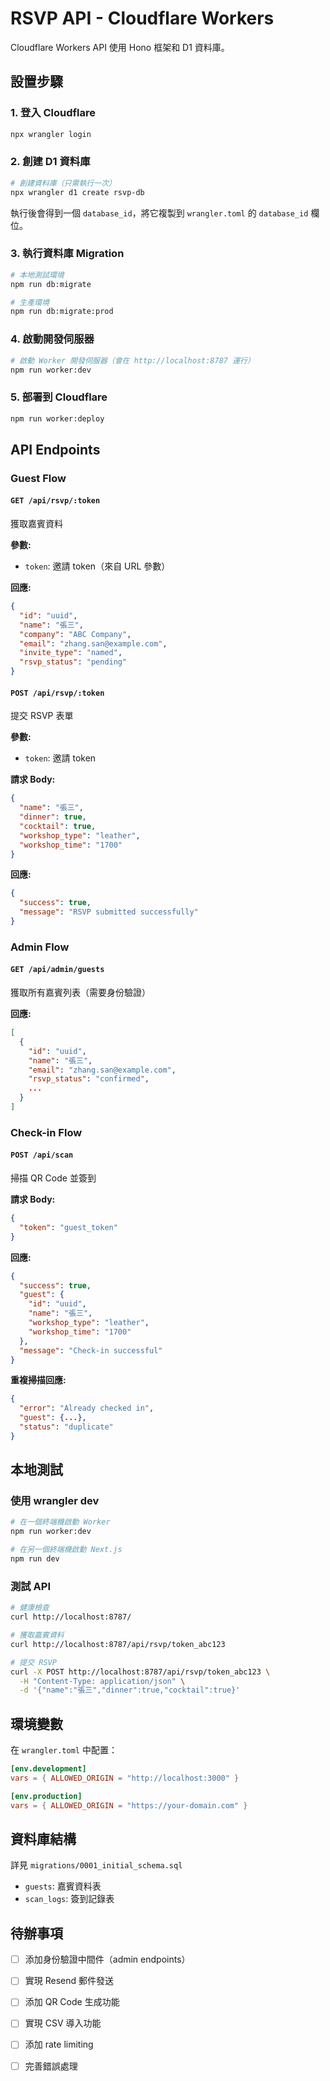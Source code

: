 # RSVP API - Cloudflare Workers

Cloudflare Workers API 使用 Hono 框架和 D1 資料庫。

## 設置步驟

### 1. 登入 Cloudflare

```bash
npx wrangler login
```

### 2. 創建 D1 資料庫

```bash
# 創建資料庫（只需執行一次）
npx wrangler d1 create rsvp-db
```

執行後會得到一個 `database_id`，將它複製到 `wrangler.toml` 的 `database_id` 欄位。

### 3. 執行資料庫 Migration

```bash
# 本地測試環境
npm run db:migrate

# 生產環境
npm run db:migrate:prod
```

### 4. 啟動開發伺服器

```bash
# 啟動 Worker 開發伺服器（會在 http://localhost:8787 運行）
npm run worker:dev
```

### 5. 部署到 Cloudflare

```bash
npm run worker:deploy
```

## API Endpoints

### Guest Flow

#### `GET /api/rsvp/:token`
獲取嘉賓資料

**參數:**
- `token`: 邀請 token（來自 URL 參數）

**回應:**
```json
{
  "id": "uuid",
  "name": "張三",
  "company": "ABC Company",
  "email": "zhang.san@example.com",
  "invite_type": "named",
  "rsvp_status": "pending"
}
```

#### `POST /api/rsvp/:token`
提交 RSVP 表單

**參數:**
- `token`: 邀請 token

**請求 Body:**
```json
{
  "name": "張三",
  "dinner": true,
  "cocktail": true,
  "workshop_type": "leather",
  "workshop_time": "1700"
}
```

**回應:**
```json
{
  "success": true,
  "message": "RSVP submitted successfully"
}
```

### Admin Flow

#### `GET /api/admin/guests`
獲取所有嘉賓列表（需要身份驗證）

**回應:**
```json
[
  {
    "id": "uuid",
    "name": "張三",
    "email": "zhang.san@example.com",
    "rsvp_status": "confirmed",
    ...
  }
]
```

### Check-in Flow

#### `POST /api/scan`
掃描 QR Code 並簽到

**請求 Body:**
```json
{
  "token": "guest_token"
}
```

**回應:**
```json
{
  "success": true,
  "guest": {
    "id": "uuid",
    "name": "張三",
    "workshop_type": "leather",
    "workshop_time": "1700"
  },
  "message": "Check-in successful"
}
```

**重複掃描回應:**
```json
{
  "error": "Already checked in",
  "guest": {...},
  "status": "duplicate"
}
```

## 本地測試

### 使用 wrangler dev

```bash
# 在一個終端機啟動 Worker
npm run worker:dev

# 在另一個終端機啟動 Next.js
npm run dev
```

### 測試 API

```bash
# 健康檢查
curl http://localhost:8787/

# 獲取嘉賓資料
curl http://localhost:8787/api/rsvp/token_abc123

# 提交 RSVP
curl -X POST http://localhost:8787/api/rsvp/token_abc123 \
  -H "Content-Type: application/json" \
  -d '{"name":"張三","dinner":true,"cocktail":true}'
```

## 環境變數

在 `wrangler.toml` 中配置：

```toml
[env.development]
vars = { ALLOWED_ORIGIN = "http://localhost:3000" }

[env.production]
vars = { ALLOWED_ORIGIN = "https://your-domain.com" }
```

## 資料庫結構

詳見 `migrations/0001_initial_schema.sql`

- `guests`: 嘉賓資料表
- `scan_logs`: 簽到記錄表

## 待辦事項

- [ ] 添加身份驗證中間件（admin endpoints）
- [ ] 實現 Resend 郵件發送
- [ ] 添加 QR Code 生成功能
- [ ] 實現 CSV 導入功能
- [ ] 添加 rate limiting
- [ ] 完善錯誤處理



